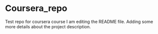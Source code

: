 # Coursera_repo
Test repo for coursera course
I am editing the README file. Adding some more details about the project description.
